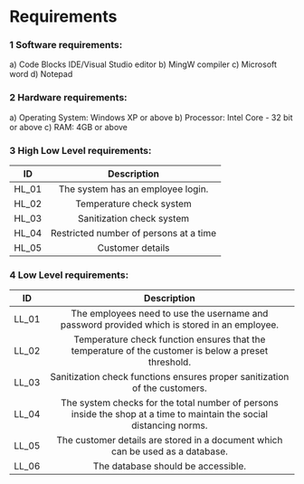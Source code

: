 # Requirements


### 1 Software requirements:

a) Code Blocks IDE/Visual Studio editor
b) MingW compiler
c) Microsoft word
d) Notepad

### 2 Hardware requirements:

a) Operating System: Windows XP or above
b) Processor: Intel Core - 32 bit or above
c) RAM: 4GB or above

### 3 High Low Level requirements:

| **ID**       | **Description**        | 
| -------------|:-------------:| 
|HL_01    | The system has an employee login. |  
|HL_02 | Temperature check system |   
|HL_03    | Sanitization check system |  
|HL_04 | Restricted number of persons at a time  | 
|HL_05 | Customer details|


### 4 Low Level requirements:
| **ID**       | **Description**        | 
| -------------|:-------------:| 
|LL_01    | The employees need to use the username and password provided which is stored in an employee. |  
|LL_02 | Temperature check function ensures that the temperature of the customer is below a preset threshold. |   
|LL_03    | Sanitization check functions ensures proper sanitization of the customers. |  
|LL_04 | The system checks for the total number of persons inside the shop at a time to maintain the social distancing norms. | 
|LL_05 | The customer details are stored in a document which can be used as a database. |
|LL_06 | The database should be accessible. |














